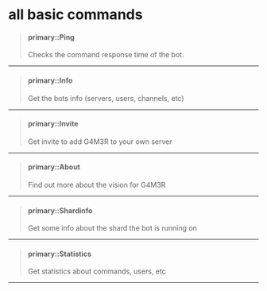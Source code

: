 # all basic commands

> #### primary::Ping
>
> Checks the command response time of the bot.

---

> #### primary::Info
>
> Get the bots info \(servers, users, channels, etc\)

---

> #### primary::Invite
>
> Get invite to add G4M3R to your own server

---

> #### primary::About
>
> Find out more about the vision for G4M3R

---

> #### primary::Shardinfo
>
> Get some info about the shard the bot is running on

---

> #### primary::Statistics
>
> Get statistics about commands, users, etc

---

#### 



